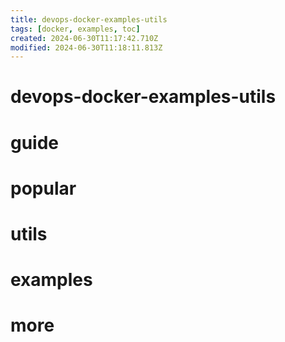 ```yaml
---
title: devops-docker-examples-utils
tags: [docker, examples, toc]
created: 2024-06-30T11:17:42.710Z
modified: 2024-06-30T11:18:11.813Z
---
```


# devops-docker-examples-utils

# guide

# popular

# utils

# examples

# more
